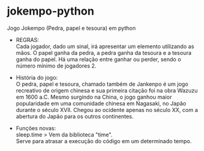 # jokempo-python
Jogo Jokempo (Pedra, papel e tesoura) em python

- REGRAS: <br>
Cada jogador, dado um sinal, irá apresentar um elemento utilizando as mãos. O papel ganha da pedra, a pedra ganha da tesoura e a tesoura ganha do papel. Há uma relação entre ganhar ou perder, sendo o número mínimo de jogadores 2.

- História do jogo: <br>
O pedra, papel e tesoura, chamado também de Jankenpo é um jogo recreativo de origem chinesa e sua primeira citação foi na obra Wazuzu em 1600 a.C. Mesmo surgindo na China, o jogo ganhou maior popularidade em uma comunidade chinesa em Nagasaki, no Japão durante o século XVII. Chegou ao ocidente apenas no século XX, com a abertura do Japão para os outros continentes.

- Funções novas: <br>
sleep.time > Vem da biblioteca "time". <br>
Serve para atrasar a execução do código em um determinado tempo.


 
